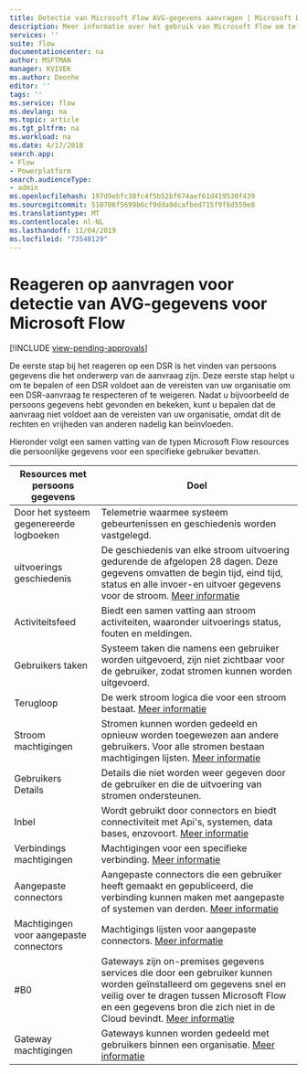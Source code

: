 ```yaml
---
title: Detectie van Microsoft Flow AVG-gegevens aanvragen | Microsoft Docs
description: Meer informatie over het gebruik van Microsoft Flow om te reageren op aanvragen voor AVG betrokkenen-gegevens voor het onderwerp.
services: ''
suite: flow
documentationcenter: na
author: MSFTMAN
manager: KVIVEK
ms.author: Deonhe
editor: ''
tags: ''
ms.service: flow
ms.devlang: na
ms.topic: article
ms.tgt_pltfrm: na
ms.workload: na
ms.date: 4/17/2018
search.app:
- Flow
- Powerplatform
search.audienceType:
- admin
ms.openlocfilehash: 197d9ebfc38fc4f5b52bf674aef61d419530f439
ms.sourcegitcommit: 510706f5699b6cf9dda9dcafbed715f9f6d559e8
ms.translationtype: MT
ms.contentlocale: nl-NL
ms.lasthandoff: 11/04/2019
ms.locfileid: "73548129"
---
```

# <a name="responding-to-gdpr-data-subject-discovery-requests-for-microsoft-flow"></a>Reageren op aanvragen voor detectie van AVG-gegevens voor Microsoft Flow
[!INCLUDE [view-pending-approvals](includes/cc-rebrand.md)]

De eerste stap bij het reageren op een DSR is het vinden van persoons gegevens die het onderwerp van de aanvraag zijn. Deze eerste stap helpt u om te bepalen of een DSR voldoet aan de vereisten van uw organisatie om een DSR-aanvraag te respecteren of te weigeren. Nadat u bijvoorbeeld de persoons gegevens hebt gevonden en bekeken, kunt u bepalen dat de aanvraag niet voldoet aan de vereisten van uw organisatie, omdat dit de rechten en vrijheden van anderen nadelig kan beïnvloeden.

Hieronder volgt een samen vatting van de typen Microsoft Flow resources die persoonlijke gegevens voor een specifieke gebruiker bevatten.

|**Resources met persoons gegevens**|**Doel**|
|-----|-----|
|Door het systeem gegenereerde logboeken|Telemetrie waarmee systeem gebeurtenissen en geschiedenis worden vastgelegd.|
|uitvoerings geschiedenis|De geschiedenis van elke stroom uitvoering gedurende de afgelopen 28 dagen. Deze gegevens omvatten de begin tijd, eind tijd, status en alle invoer-en uitvoer gegevens voor de stroom. [Meer informatie](https://flow.microsoft.com/blog/download-history-recurrence/)|
|Activiteitsfeed| Biedt een samen vatting aan stroom activiteiten, waaronder uitvoerings status, fouten en meldingen.|
|Gebruikers taken|Systeem taken die namens een gebruiker worden uitgevoerd, zijn niet zichtbaar voor de gebruiker, zodat stromen kunnen worden uitgevoerd.|
|Terugloop|De werk stroom logica die voor een stroom bestaat. [Meer informatie](https://docs.microsoft.com/flow/get-started-logic-flow)|
|Stroom machtigingen|Stromen kunnen worden gedeeld en opnieuw worden toegewezen aan andere gebruikers. Voor alle stromen bestaan machtigingen lijsten. [Meer informatie](https://docs.microsoft.com/flow/frequently-asked-questions#can-i-share-the-flows-i-create)|
|Gebruikers Details|Details die niet worden weer gegeven door de gebruiker en die de uitvoering van stromen ondersteunen.|
|Inbel|Wordt gebruikt door connectors en biedt connectiviteit met Api's, systemen, data bases, enzovoort. [Meer informatie](https://docs.microsoft.com/flow/add-manage-connections)|
|Verbindings machtigingen|Machtigingen voor een specifieke verbinding. [Meer informatie](https://docs.microsoft.com/flow/add-manage-connections)|
|Aangepaste connectors|Aangepaste connectors die een gebruiker heeft gemaakt en gepubliceerd, die verbinding kunnen maken met aangepaste of systemen van derden. [Meer informatie](https://docs.microsoft.com/connectors/custom-connectors/)|
|Machtigingen voor aangepaste connectors|Machtigings lijsten voor aangepaste connectors. [Meer informatie](https://docs.microsoft.com/connectors/custom-connectors/share)|
|#B0|Gateways zijn on-premises gegevens services die door een gebruiker kunnen worden geïnstalleerd om gegevens snel en veilig over te dragen tussen Microsoft Flow en een gegevens bron die zich niet in de Cloud bevindt. [Meer informatie](https://docs.microsoft.com/flow/gateway-manage)|
|Gateway machtigingen|Gateways kunnen worden gedeeld met gebruikers binnen een organisatie. [Meer informatie](https://go.microsoft.com/fwlink/?linkid=872249)|
